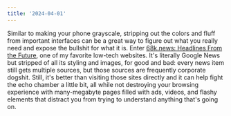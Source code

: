 ```yaml
---
title: '2024-04-01'
---
```

Similar to making your phone grayscale, stripping out the colors and fluff from important interfaces can be a great way to figure out what you really need and expose the bullshit for what it is. Enter [68k.news: Headlines From the Future](http://68k.news/), one of my favorite low-tech websites. It's literally Google News but stripped of all its styling and images, for good and bad: every news item still gets multiple sources, but those sources are frequently corporate dogshit. Still, it's better than visiting those sites directly and it can help fight the echo chamber a little bit, all while not destroying your browsing experience with many-megabyte pages filled with ads, videos, and flashy elements that distract you from trying to understand anything that's going on. 